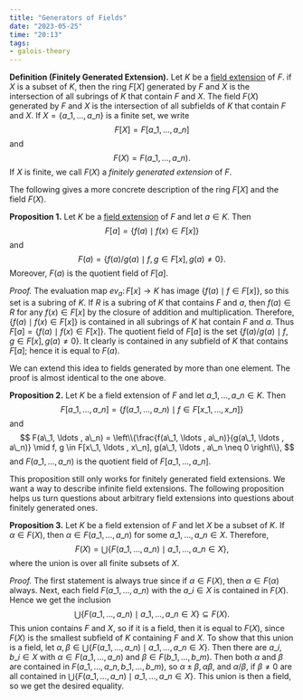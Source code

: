 ```yaml
---
title: "Generators of Fields"
date: "2023-05-25"
time: "20:13"
tags:
- galois-theory
---
```

**Definition (Finitely Generated Extension).** Let $K$ be a [field extension](notes/Galois%20Theory/Basic%20Definitions%20for%20Fields.md) of $F$. if $X$ is a subset of $K$, then the ring $F[X]$ generated by $F$ and $X$ is the intersection of all subrings of $K$ that contain $F$ and $X$. The field $F(X)$ generated by $F$ and $X$ is the intersection of all subfields of $K$ that contain $F$ and $X$. If $X = \lbrace a\_1, \ldots , a\_n \rbrace$ is a finite set, we write 
$$
F[X] = F[a\_1, \ldots , a\_n]
$$and 
$$
F(X) = F(a\_1, \ldots , a\_n).
$$If $X$ is finite, we call $F(X)$ a *finitely generated extension* of $F$. 

The following gives a more concrete description of the ring $F[X]$ and the field $F(X)$. 

**Proposition 1.** Let $K$ be a [field extension](notes/Galois%20Theory/Basic%20Definitions%20for%20Fields.md) of $F$ and let $a \in K$. Then 
$$
F[a] = \lbrace f(a) \mid f(x) \in F[x] \rbrace
$$and 
$$
F(a) = \lbrace f(a)/g(a) \mid f, g \in F[x], g(a) \neq 0 \rbrace.
$$Moreover, $F(a)$ is the quotient field of $F[a]$. 

*Proof.* The evaluation map $ev_a \colon F[x] \to K$ has image $\lbrace f(a) \mid f \in F[x] \rbrace$, so this set is a subring of $K$. If $R$ is a subring of $K$ that contains $F$ and $a$, then $f(a) \in R$ for any $f(x) \in F[x]$ by the closure of addition and multiplication. Therefore, $\lbrace f(a) \mid f(x) \in F[x] \rbrace$ is contained in all subrings of $K$ hat contain $F$ and $a$. Thus $F[a] = \lbrace f(a) \mid f(x) \in F[x] \rbrace$. The quotient field of $F[a]$ is the set $\lbrace f(a)/g(a) \mid f, g \in F[x], g(a) \neq 0 \rbrace$. It clearly is contained in any subfield of $K$ that contains $F[a]$; hence it is equal to $F(a)$. 

We can extend this idea to fields generated by more than one element. The proof is almost identical to the one above. 

**Proposition 2.** Let $K$ be a field extension of $F$ and let $a\_1, \ldots , a\_n \in K$. Then 
$$
F[a\_1, \ldots, a\_n] = \lbrace f(a\_1, \ldots , a\_n) \mid f \in F[x\_1, \ldots , x\_n] \rbrace
$$and 
$$
F(a\_1, \ldots , a\_n) = \left\\{\frac{f(a\_1, \ldots , a\_n)}{g(a\_1, \ldots , a\_n)} \mid f, g \in F[x\_1, \ldots , x\_n], g(a\_1, \ldots , a\_n \neq 0 \right\\},
$$and $F(a\_1, \ldots , a\_n)$ is the quotient field of $F[a\_1, \ldots , a\_n]$. 

This proposition still only works for finitely generated field extensions. We want a way to describe infinite field extensions. The following proposition helps us turn questions about arbitrary field extensions into questions about finitely generated ones. 

**Proposition 3.** Let $K$ be a field extension of $F$ and let $X$ be a subset of $K$. If $\alpha \in F(X)$, then $\alpha \in F(a\_1, \ldots , a\_n)$ for some $a\_1, \ldots , a\_n \in X$. Therefore, 
$$
F(X) = \bigcup \lbrace F(a\_1, \ldots , a\_n) \mid a\_1, \ldots , a\_n \in X \rbrace,
$$where the union is over all finite subsets of $X$. 

*Proof.* The first statement is always true since if $\alpha \in F(X)$, then $\alpha \in F(\alpha)$ always. Next, each field $F(a\_1, \ldots , a\_n)$ with the $a\_i \in X$ is contained in $F(X)$. Hence we get the inclusion 
$$
\bigcup \lbrace F(a\_1, \ldots , a\_n) \mid a\_1, \ldots , a\_n \in X \rbrace \subseteq F(X).
$$This union contains $F$ and $X$, so if it is a field, then it is equal to $F(X)$, since $F(X)$ is the smallest subfield of $K$ containing $F$ and $X$. To show that this union is a field, let $\alpha, \beta \in\bigcup \lbrace F(a\_1, \ldots , a\_n) \mid a\_1, \ldots , a\_n \in X \rbrace$. Then there are $a\_i, b\_i \in X$ with $\alpha \in F(a\_1, \ldots , a\_n)$ and $\beta \in F(b\_1, \ldots , b\_m)$. Then both $\alpha$ and $\beta$ are contained in $F(a\_1, \ldots, a\_n, b\_1, \ldots, b\_m)$, so $\alpha \pm \beta, \alpha \beta$, and $\alpha/\beta$, if $\beta \neq 0$ are all contained in $\bigcup \lbrace F(a\_1, \ldots , a\_n) \mid a\_1, \ldots , a\_n \in X \rbrace$. This union is then a field, so we get the desired equality. 

